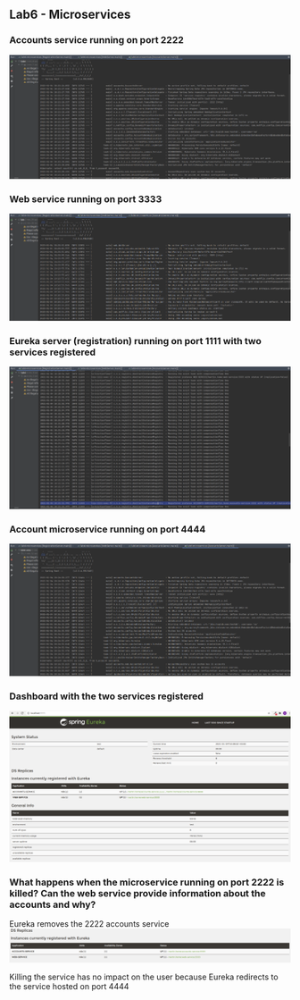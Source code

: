 ## Lab6 - Microservices

### Accounts service running on port 2222
![img.png](img.png)

### Web service running on port 3333
![img_1.png](img_1.png)


### Eureka server (registration) running on port 1111 with two services registered

![img_2.png](img_2.png)

### Account microservice running on port 4444
![img_3.png](img_3.png)

### Dashboard with the two services registered
![img_4.png](img_4.png)

### What happens when the microservice running on port 2222 is killed? Can the web service provide information about the accounts and why?
Eureka removes the 2222 accounts service
![img_5.png](img_5.png)

Killing the service has no impact on the user because Eureka redirects to the service hosted on port 4444